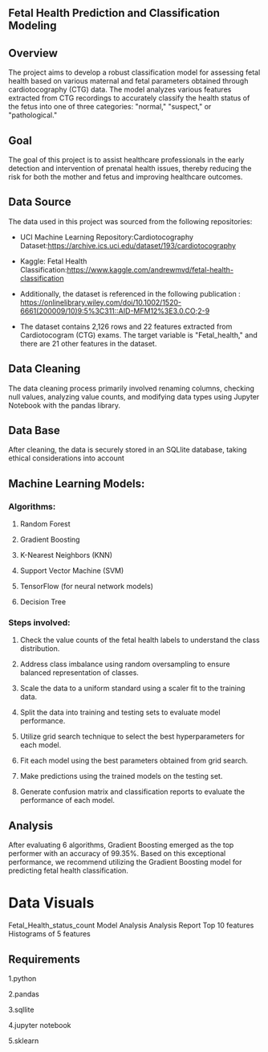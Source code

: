 ## Fetal Health Prediction and Classification Modeling

## Overview

The project aims to develop a robust classification model for assessing fetal health based on various maternal and fetal parameters obtained through cardiotocography (CTG) data. The model analyzes various features extracted from CTG recordings to accurately classify the health status of the fetus into one of three categories: "normal," "suspect," or "pathological."

## Goal

The goal of this project is to assist healthcare professionals in the early detection and intervention of prenatal health issues, thereby reducing the risk for both the mother and fetus and improving healthcare outcomes.

## Data Source

The data used in this project was sourced from the following repositories:

* UCI Machine Learning Repository:Cardiotocography Dataset:https://archive.ics.uci.edu/dataset/193/cardiotocography 

* Kaggle: Fetal Health Classification:https://www.kaggle.com/andrewmvd/fetal-health-classification

* Additionally, the dataset is referenced in the following publication : https://onlinelibrary.wiley.com/doi/10.1002/1520-6661(200009/10)9:5%3C311::AID-MFM12%3E3.0.CO;2-9

* The dataset contains 2,126 rows and 22 features extracted from Cardiotocogram (CTG) exams. The target variable is "Fetal_health," and there are 21 other features in the dataset.

## Data Cleaning

The data cleaning process primarily involved renaming columns, checking null values, analyzing value counts, and modifying data types using Jupyter Notebook with the pandas library.

## Data Base

After cleaning, the data is securely stored in an SQLlite database, taking ethical considerations into account


## Machine Learning Models:


###  Algorithms:

1. Random Forest

2. Gradient Boosting

3. K-Nearest Neighbors (KNN)

4. Support Vector Machine (SVM)

5. TensorFlow (for neural network models)

6. Decision Tree

### Steps involved:

1. Check the value counts of the fetal health labels to understand the class distribution.

2. Address class imbalance using random oversampling to ensure balanced representation of classes.

3. Scale the data to a uniform standard using a scaler fit to the training data.

4. Split the data into training and testing sets to evaluate model performance.

5. Utilize grid search technique to select the best hyperparameters for each model.

6. Fit each model using the best parameters obtained from grid search.

7. Make predictions using the trained models on the testing set.

8. Generate confusion matrix and classification reports to evaluate the performance of each model.

## Analysis

After evaluating 6 algorithms, Gradient Boosting emerged as the top performer with an accuracy of 99.35%.
Based on this exceptional performance, we recommend utilizing the Gradient Boosting model for predicting fetal health classification.

# Data Visuals

Fetal_Health_status_count
Model Analysis
Analysis Report
Top 10 features
Histograms of 5 features

   
## Requirements

1.python

2.pandas

3.sqllite

4.jupyter notebook

5.sklearn

 


